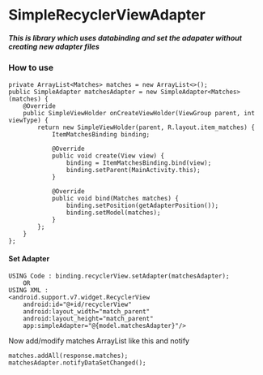 # SimpleRecyclerViewAdapter

##### This is library which uses databinding and set the adapater without creating new adapter files


### How to use

```
private ArrayList<Matches> matches = new ArrayList<>();
public SimpleAdapter matchesAdapter = new SimpleAdapter<Matches>(matches) {
    @Override
    public SimpleViewHolder onCreateViewHolder(ViewGroup parent, int viewType) {
        return new SimpleViewHolder(parent, R.layout.item_matches) {
            ItemMatchesBinding binding;

            @Override
            public void create(View view) {
                binding = ItemMatchesBinding.bind(view);
                binding.setParent(MainActivity.this);
            }

            @Override
            public void bind(Matches matches) {
                binding.setPosition(getAdapterPosition());
                binding.setModel(matches);
            }
        };
    }
};
```

#### Set Adapter
```
USING Code : binding.recyclerView.setAdapter(matchesAdapter);
    OR
USING XML : 
<android.support.v7.widget.RecyclerView
    android:id="@+id/recyclerView"
    android:layout_width="match_parent"
    android:layout_height="match_parent"
    app:simpleAdapter="@{model.matchesAdapter}"/>
```

Now add/modify matches ArrayList like this and notify
```
matches.addAll(response.matches);
matchesAdapter.notifyDataSetChanged();
```
